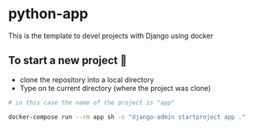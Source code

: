 # python-app

This is the template to devel projects with Django using docker

## To start a new project 🔧
- clone the repository into a local directory
- Type on te current directory (where the project was clone)
```sh
# in this case the name of the project is "app"

docker-compose run --rm app sh -c "django-admin startproject app ."
```
